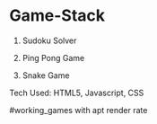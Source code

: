 # Game-Stack
  1) Sudoku Solver
  
  2) Ping Pong Game
  
  3) Snake Game
  
Tech Used: HTML5, Javascript, CSS

#working_games with apt render rate
